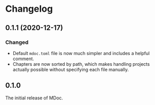 # Changelog

## 0.1.1 (2020-12-17)

### Changed

- Default `mdoc.toml` file is now much simpler and includes a helpful comment.
- Chapters are now sorted by path, which makes handling projects actually possible without specifying each file manually.

## 0.1.0

The initial release of MDoc.
